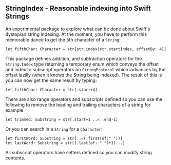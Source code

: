 ## StringIndex - Reasonable indexing into Swift Strings

An experimental package to explore what can be done about Swift's
dystopian string indexing. At the moment, you have to perform this
memorable dance to get the 5th character of a `String`:

```
let fifthChar: Character = str[str.index(str.startIndex, offsetBy: 4)]
```
This package defines addition, and subtraction operators for the
`String.Index` type returning a temporary enum which conveys
the offset and index to subscript operators on `StringProtocol` which
iadvances by the offset lazilly (when it knows the String being indexed).
The result of this is you can now get the same result by typing:

```
let fifthChar: Character = str[.start+4]
```
There are also range operators and subscripts defined so you can
use the following to remove the leading and trailing characters of
a string for example:

```
let trimmed: Substring = str[.start+1 ..< .end-1]
```
Or you can search in a `String` for a `Character`:

```
let firstWord: Substring = str[..<(.first(of:" "))]
let lastWord: Substring = str[(.last(of: " ")+1)...]
```
All subscript operators have setters defined so you can modify
string contents.
